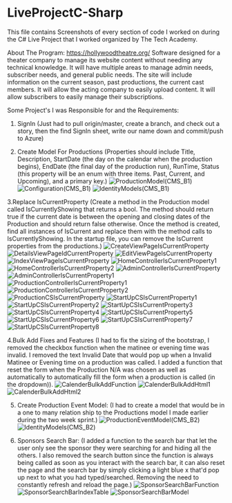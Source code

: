 # LiveProjectC-Sharp

This file contains Screenshots of every section of code I worked on during the C# Live Project that I worked organized by The Tech Academy.

About The Program:
https://hollywoodtheatre.org/
Software designed for a theater company to manage its website content without needing any technical knowledge. 
It will have multiple areas to manage admin needs, subscriber needs, and general public needs. 
The site will include information on the current season, past productions, the current cast members.
It will allow the acting company to easily upload content. It will allow subscribers to easily manage their subscriptions.

Some Project's I was Responsible for and the Requirements:
1. SignIn (Just had to pull origin/master, create a branch, and check out a story, then the find SignIn sheet, write our name down and commit/push to Azure)

2. Create Model For Productions (Properties should include Title, Description, StartDate (the day on the calendar when the production begins), EndDate (the final day of the production run), RunTime, Status (this property will be an enum with three items. Past, Current, and Upcoming), and a primary key.) 
![ProductionModel(CMS_B1)](https://user-images.githubusercontent.com/62126116/97636171-eedbdb80-19f5-11eb-90cc-9cf03481c0a7.PNG)
![Configuration(CMS_B1)](https://user-images.githubusercontent.com/62126116/97636883-f94aa500-19f6-11eb-861b-38bbad406939.PNG)
![IdentityModels(CMS_B1)](https://user-images.githubusercontent.com/62126116/97636890-fcde2c00-19f6-11eb-8f23-2dc97eb0e175.PNG)

3.Replace IsCurrentProperty (Create a method in the Production model called IsCurrentlyShowing that returns a bool.  The method should return true if the current date is between the opening and closing dates of the Production and should return false otherwise.  Once the method is created, find all instances of IsCurrent and replace them with the method calls to IsCurrentlyShowing.  In the startup file, you can remove the IsCurrent properties from the productions.) 
![CreateViewPageIsCurrentProperty](https://user-images.githubusercontent.com/62126116/97636341-36fafe00-19f6-11eb-94e8-5785f07dfc5d.PNG)
![DetailsViewPageIdCurrentProperty](https://user-images.githubusercontent.com/62126116/97636351-395d5800-19f6-11eb-9dc2-a968393ba7e6.PNG)
![EditViewPageIsCurrentProperty](https://user-images.githubusercontent.com/62126116/97636359-3ebaa280-19f6-11eb-8eb7-e9a702c80ac7.PNG)
![IndexViewPageIsCurrentProperty](https://user-images.githubusercontent.com/62126116/97636399-4da15500-19f6-11eb-86ed-b5f666bb83b7.PNG)
![HomeControllerIsCurrentProperty1](https://user-images.githubusercontent.com/62126116/97636365-40846600-19f6-11eb-91e5-6bf4dd45c434.PNG)
![HomeControllerIsCurrentProperty2](https://user-images.githubusercontent.com/62126116/97636372-437f5680-19f6-11eb-90d8-e0fc76057441.PNG)
![AdminControllerIsCurrentProperty](https://user-images.githubusercontent.com/62126116/97636634-a7098400-19f6-11eb-8fb0-38e493f4bb72.PNG)
![AdminControllerIsCurrentProperty1](https://user-images.githubusercontent.com/62126116/97636640-a83ab100-19f6-11eb-836d-98ab3ec6b45b.PNG)
![ProductionControllerIsCurrentProperty1](https://user-images.githubusercontent.com/62126116/97636428-55f99000-19f6-11eb-9d9e-732f14d8f3d8.PNG)
![ProductionControllerIsCurrentProperty2](https://user-images.githubusercontent.com/62126116/97636431-58f48080-19f6-11eb-9292-e8eb5e06e132.PNG)
![ProductionCSIsCurrentProperty](https://user-images.githubusercontent.com/62126116/97636451-5f82f800-19f6-11eb-8bf9-c51643710e5e.PNG)
![StartUpCSIsCurrentProperty1](https://user-images.githubusercontent.com/62126116/97636460-63af1580-19f6-11eb-8180-24f66ac60036.PNG)
![StartUpCSIsCurrentProperty2](https://user-images.githubusercontent.com/62126116/97636468-6578d900-19f6-11eb-8a98-4026ac0a2c2f.PNG)
![StartUpCSIsCurrentProperty3](https://user-images.githubusercontent.com/62126116/97636474-67429c80-19f6-11eb-8710-a44ea592c5ed.PNG)
![StartUpCSIsCurrentProperty4](https://user-images.githubusercontent.com/62126116/97636478-6873c980-19f6-11eb-86b0-9ab3bcc7b2d4.PNG)
![StartUpCSIsCurrentProperty5](https://user-images.githubusercontent.com/62126116/97636484-6a3d8d00-19f6-11eb-8542-a71041db3b37.PNG)
![StartUpCSIsCurrentProperty6](https://user-images.githubusercontent.com/62126116/97636487-6b6eba00-19f6-11eb-821f-965f6b1a53ef.PNG)
![StartUpCSIsCurrentProperty7](https://user-images.githubusercontent.com/62126116/97636493-6dd11400-19f6-11eb-93fe-0060058e0fc8.PNG)
![StartUpCSIsCurrentProperty8](https://user-images.githubusercontent.com/62126116/97636498-70336e00-19f6-11eb-8625-70be0612eb91.PNG)

4.Bulk Add Fixes and Features (I had to fix the sizing of the bootstrap, I removed the checkbox function when the matinee or evening time was invalid. I removed the text Invalid Date that would pop up when a Invalid Matinee or Evening time on a production was called. I added a function that reset the form when the Production N/A was chosen as well as automatically to automatically fill the form when a production is called (in the dropdown)).
![CalenderBulkAddFunction](https://user-images.githubusercontent.com/62126116/97636683-b557a000-19f6-11eb-88f7-2769b73cc28a.PNG)
![CalenderBulkAddHtml1](https://user-images.githubusercontent.com/62126116/97636689-b8529080-19f6-11eb-9967-9c3f2c1d2668.PNG)
![CalenderBulkAddHtml2](https://user-images.githubusercontent.com/62126116/97636695-b983bd80-19f6-11eb-96fe-0824f8bcd011.PNG)

5. Create Production Event Model: (I had to create a model that would be in a one to many relation ship to the Productions model I made earlier during the two week sprint.)
![ProductionEventModel(CMS_B2)](https://user-images.githubusercontent.com/62126116/97636765-d4563200-19f6-11eb-8636-cdddaf48f932.PNG)
![IdentityModels(CMS_B2)](https://user-images.githubusercontent.com/62126116/97636928-0d8ea200-19f7-11eb-87fe-6255c7c91f90.PNG)

6. Sponsors Search Bar: (I added a function to the search bar that let the user only see the sponsor they were searching for and hiding all the others. I also removed the search button since the function is always being called as soon as you interact with the search bar, it can also reset the page and the search bar by simply clicking a light blue x that'd pop up next to what you had typed/searched. Removing the need to constantly refresh and reload the page.)
![SponsorSearchBarFunction](https://user-images.githubusercontent.com/62126116/97636860-f059d380-19f6-11eb-9c88-d12c62f70982.png)
![SponsorSearchBarIndexTable](https://user-images.githubusercontent.com/62126116/97636867-f2239700-19f6-11eb-9e7b-16b075e649ad.png)
![SponsorSearchBarModel](https://user-images.githubusercontent.com/62126116/97636874-f485f100-19f6-11eb-99ea-3142b445c6c8.png)
